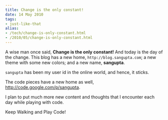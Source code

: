 ```yaml
---
title: Change is the only constant!
date: 14 May 2010
tags: 
- just-like-that
alias:
- /tech/change-is-only-constant.html
- /2010/05/change-is-only-constant.html
---
```


A wise man once said, **Change is the only constant!** And today is the day of the 
change. This blog has a new home, `http://blog.sangupta.com`; a new theme with some 
new colors; and a new name, **sangupta**.

<!-- break here -->

`sangupta` has been my user id in the online world, and hence, it sticks.

The code pieces have a new home as well, <a href="http://code.google.com/p/sangupta">http://code.google.com/p/sangupta</a>.

I plan to put much more new content and thoughts that I encounter each day while playing with code. 

Keep Walking and Play Code!